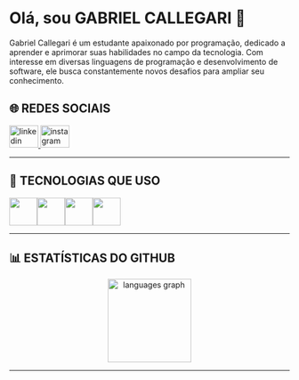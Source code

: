 # Olá, sou GABRIEL CALLEGARI 👋

Gabriel Callegari é um estudante apaixonado por programação, dedicado a aprender e aprimorar suas habilidades no campo da tecnologia. Com interesse em diversas linguagens de programação e desenvolvimento de software, ele busca constantemente novos desafios para ampliar seu conhecimento.

## 🌐 REDES SOCIAIS 
<div align="left">
<a href="https://www.linkedin.com/in/seu-perfil" target="_blank">
  <img src="https://raw.githubusercontent.com/maurodesouza/profile-readme-generator/master/src/assets/icons/social/linkedin/default.svg" width="52" height="40" alt="linkedin logo" />
</a>
<a href="https://www.instagram.com/gfc.pro22/" target="_blank">
  <img src="https://raw.githubusercontent.com/maurodesouza/profile-readme-generator/master/src/assets/icons/social/instagram/default.svg" width="52" height="40" alt="instagram logo" />
</a>

</div>

---

## 🚀 TECNOLOGIAS QUE USO
<div style="display: flex; gap: 10;">
<img src="https://cdn.jsdelivr.net/gh/devicons/devicon/icons/html5/html5-original.svg" width="50" height="50" />
<img src="https://cdn.jsdelivr.net/gh/devicons/devicon/icons/css3/css3-original.svg" width="50" height="50" />
<img src="https://cdn.jsdelivr.net/gh/devicons/devicon/icons/php/php-original.svg" width="50" height="50" />
<img src="https://cdn.jsdelivr.net/gh/devicons/devicon/icons/c/c-original.svg" width="50" height="50" />
</div>

---

## 📊 ESTATÍSTICAS DO GITHUB 
<div align="center">
  <img src="https://github-readme-stats.vercel.app/api/top-langs?username=GabrielCallegari2&locale=en&hide_title=false&layout=compact&card_width=320&langs_count=5&theme=dracula&hide_border=false&order=2" height="150" alt="languages graph"  />
</div>


---

